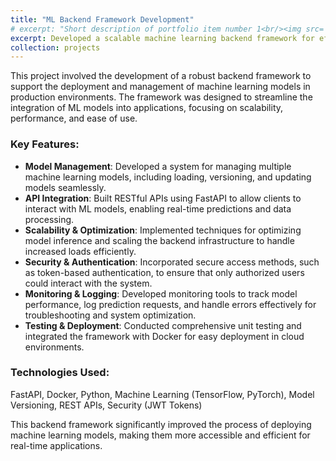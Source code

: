 ```yaml
---
title: "ML Backend Framework Development"
# excerpt: "Short description of portfolio item number 1<br/><img src='/images/500x300.png'>"
excerpt: Developed a scalable machine learning backend framework for efficient data processing, model deployment, and API services, enabling seamless integration of ML models into production environments.
collection: projects
---
```


This project involved the development of a robust backend framework to support the deployment and management of machine learning models in production environments. The framework was designed to streamline the integration of ML models into applications, focusing on scalability, performance, and ease of use.

### Key Features:

* **Model Management**: Developed a system for managing multiple machine learning models, including loading, versioning, and updating models seamlessly.
* **API Integration**: Built RESTful APIs using FastAPI to allow clients to interact with ML models, enabling real-time predictions and data processing.
* **Scalability & Optimization**: Implemented techniques for optimizing model inference and scaling the backend infrastructure to handle increased loads efficiently.
* **Security & Authentication**: Incorporated secure access methods, such as token-based authentication, to ensure that only authorized users could interact with the system.
* **Monitoring & Logging**: Developed monitoring tools to track model performance, log prediction requests, and handle errors effectively for troubleshooting and system optimization.
* **Testing & Deployment**: Conducted comprehensive unit testing and integrated the framework with Docker for easy deployment in cloud environments.

### Technologies Used:
FastAPI, Docker, Python, Machine Learning (TensorFlow, PyTorch), Model Versioning, REST APIs, Security (JWT Tokens)

This backend framework significantly improved the process of deploying machine learning models, making them more accessible and efficient for real-time applications.